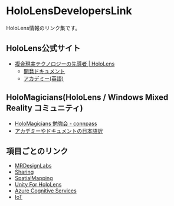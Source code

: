 # HoloLensDevelopersLink
HoloLens情報のリンク集です。


## HoloLens公式サイト

 * [複合現実テクノロジーの先導者 | HoloLens](https://www.microsoft.com/ja-jp/hololens)
   * [開発ドキュメント](https://developer.microsoft.com/ja-jp/windows/mixed-reality/development)
   * [アカデミー(英語)](https://developer.microsoft.com/ja-jp/windows/mixed-reality/academy) 
  
## HoloMagicians(HoloLens / Windows Mixed Reality コミュニティ)

 * [HoloMagicians 勉強会 - connpass](https://hololens.connpass.com/)
 * [アカデミーやドキュメントの日本語訳](https://github.com/HoloMagicians/HolographicAcademyJP)
 
 
## 項目ごとのリンク

 * [MRDesignLabs](MRDesignLabs/MRDesignLabs.md)
 * [Sharing](Sharing/Sharing.md) 
 * [SpatialMapping](SpatialMapping/SpatialMapping.md)
 * [Unity For HoloLens](UnityForHoloLens/UnityForHoloLens.md)
 * [Azure Cognitive Services](CognitiveServices/CognitiveServices.md)
 * [IoT](IoT/IoT.md)
